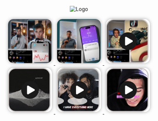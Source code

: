 <p align="center">
  <img src="assets/MakarAnim.gif" width="600" alt="Logo">
</p>

<p align="center">

<a href="assets/example1.MP4">
  <img src="assets/example1_thumbnail.png" width="120" style="border-radius:15px; box-shadow:0 0 10px #aaa; margin:5px;">
</a>

<a href="assets/example2.MP4">
  <img src="assets/example2_thumbnail.png" width="120" style="border-radius:15px; box-shadow:0 0 10px #aaa; margin:5px;">
</a>

<a href="assets/example3.MP4">
  <img src="assets/example3_thumbnail.png" width="120" style="border-radius:15px; box-shadow:0 0 10px #aaa; margin:5px;">
</a>

<a href="assets/example4.MP4">
  <img src="assets/example4_thumbnail.png" width="120" style="border-radius:15px; box-shadow:0 0 10px #aaa; margin:5px;">
</a>

<a href="assets/example5.MP4">
  <img src="assets/example5_thumbnail.png" width="120" style="border-radius:15px; box-shadow:0 0 10px #aaa; margin:5px;">
</a>

<a href="assets/example6.MP4">
  <img src="assets/example6_thumbnail.png" width="120" style="border-radius:15px; box-shadow:0 0 10px #aaa; margin:5px;">
</a>

</p>
